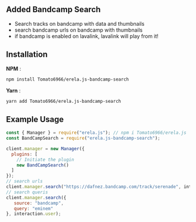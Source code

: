## Added **Bandcamp Search**

- Search tracks on bandcamp with data and thumbnails
- search bandcamp urls on bandcamp with thumbnails
- if bandcamp is enabled on lavalink, lavalink will play from it!

## Installation

**NPM** :
```sh
npm install Tomato6966/erela.js-bandcamp-search
```

**Yarn** :
```sh
yarn add Tomato6966/erela.js-bandcamp-search
```

## Example Usage

```javascript
const { Manager } = require("erela.js"); // npm i Tomato6966/erela.js
const BandCampSearch = require("erela.js-bandcamp-search");

client.manager = new Manager({
  plugins: [
    // Initiate the plugin
    new BandCampSearch()
  ]
});
// search urls
client.manager.search("https://dafnez.bandcamp.com/track/serenade", interaction.user);
// search queris
client.manager.search({
   source: "bandcamp",
   query: "eminem"
}, interaction.user);
```
